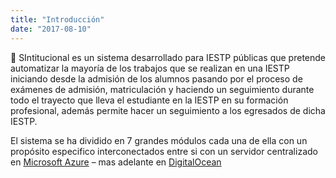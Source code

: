 ```yaml
---
title: "Introducción"
date: "2017-08-10"
---
```


🚀 SIntitucional es un sistema desarrollado para IESTP públicas que pretende automatizar 
la mayoría de los trabajos que se realizan en una IESTP iniciando desde la admisión de 
los alumnos pasando por el proceso de exámenes de admisión, matriculación y haciendo un 
seguimiento durante todo el trayecto que lleva el estudiante en la IESTP en su formación 
profesional, además permite hacer un seguimiento a los egresados de dicha IESTP.

El sistema se ha dividido en 7 grandes módulos cada una de ella con un propósito 
especifico interconectados entre si con un servidor centralizado en 
[Microsoft Azure](https://azure.microsoft.com/es-es) – mas adelante en [DigitalOcean](https://www.digitalocean.com/)

